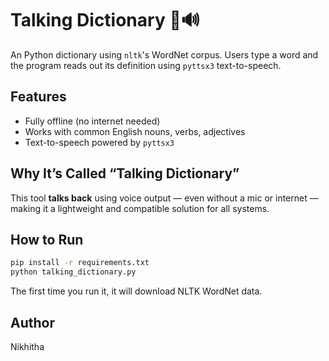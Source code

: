 # Talking Dictionary  📘🔊

An Python dictionary using `nltk`'s WordNet corpus. Users type a word and the program reads out its definition using `pyttsx3` text-to-speech.

## Features
- Fully offline (no internet needed)
- Works with common English nouns, verbs, adjectives
- Text-to-speech powered by `pyttsx3`

## Why It’s Called “Talking Dictionary”
This tool **talks back** using voice output — even without a mic or internet — making it a lightweight and compatible solution for all systems.

## How to Run

```bash
pip install -r requirements.txt
python talking_dictionary.py
```

The first time you run it, it will download NLTK WordNet data.

## Author
Nikhitha
